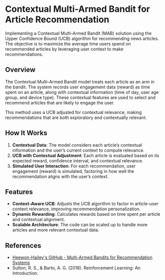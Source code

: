 # Contextual Multi-Armed Bandit for Article Recommendation

Implementing a Contextual Multi-Armed Bandit (MAB) solution using the Upper Confidence Bound (UCB) algorithm for recommending news articles. The objective is to maximize the average time users spend on recommended articles by leveraging user context to make recommendations.

## Overview

The Contextual Multi-Armed Bandit model treats each article as an arm in the bandit. The system records user engagement data (reward) as time spent on an article, along with contextual information (time of day, user age group, and device type). These contextual features are used to select and recommend articles that are likely to engage the user.

This method uses a UCB adjusted for contextual relevance, making recommendations that are both exploratory and contextually relevant.

## How It Works

1. **Contextual Data**: The model considers each article’s contextual information and the user’s current context to compute relevance.
2. **UCB with Contextual Adjustment**: Each article is evaluated based on its expected reward, confidence interval, and contextual relevance.
3. **Simulated User Interaction**: For each recommendation, user engagement (reward) is simulated, factoring in how well the recommendation aligns with the user’s context.

## Features

- **Context-Aware UCB**: Adjusts the UCB algorithm to factor in article-user context relevance, improving recommendation personalization.
- **Dynamic Rewarding**: Calculates rewards based on time spent per article and contextual alignment.
- **Scalable Architecture**: The code can be scaled up to handle more articles and more relevant contextual data.

## References

- [Heewon-Hailey's GitHub - Multi-Armed Bandits for Recommendation Systems](https://github.com/Heewon-Hailey/multi-armed-bandits-for-recommendation-systems)
- Sutton, R. S., & Barto, A. G. (2018). Reinforcement Learning: An Introduction.
